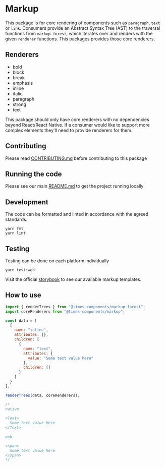 # Markup

This package is for core rendering of components such as `paragraph`, `text` or
`link`. Consumers provide an Abstract Syntax Tree (AST) to the traversal
functions from `markup-forest`, which iterates over and renders with the given
`renderer` functions. This packages provides those core renderers.

## Renderers

- bold
- block
- break
- emphasis
- inline
- italic
- paragraph
- strong
- text

This package should only have core renderers with no dependencies beyond
React/React Native. If a consumer would like to support more complex elements
they'll need to provide renderers for them.

## Contributing

Please read [CONTRIBUTING.md](./CONTRIBUTING.md) before contributing to this
package

## Running the code

Please see our main [README.md](../README.md) to get the project running locally

## Development

The code can be formatted and linted in accordance with the agreed standards.

```
yarn fmt
yarn lint
```

## Testing

Testing can be done on each platform individually

```
yarn test:web
```

Visit the official
[storybook](http://components.thetimes.co.uk/?knob-Size%20of%20ad%20placeholder%3A=default&selectedKind=Composed%2FMarkup&selectedStory=Multiple%20paragraphs&full=0&addons=1&stories=1&panelRight=0&addonPanel=storybooks%2Fstorybook-addon-knobs)
to see our available markup templates.

## How to use

```js
import { renderTrees } from "@times-components/markup-forest";
import coreRenderers from "@times-components/markup";

const data = [
  {
    name: "inline",
    attributes: {},
    children: [
      {
        name: "text",
        attributes: {
          value: "Some text value here"
        },
        children: []
      }
    ]
  }
];

renderTrees(data, coreRenderers);

/*
native

<Text>
  Some text value here
</Text>

web

<span>
  Some text value here
</span>
*/
```
